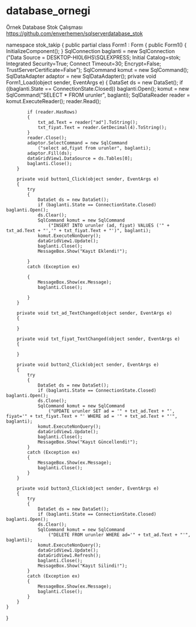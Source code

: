 # database_ornegi
Örnek Database Stok Çalışması
https://github.com/enverhemen/sqlserverdatabase_stok

namespace stok_takip
{
    public partial class Form1 : Form
    {
        public Form1()
        {
            InitializeComponent();
        }
        SqlConnection baglanti = new SqlConnection
            ("Data Source = DESKTOP-HI0L6HS\\SQLEXPRESS; Initial Catalog=stok; Integrated Security=True; Connect Timeout=30; Encrypt=False; TrustServerCertificate=False");
        SqlCommand komut = new SqlCommand();
        SqlDataAdapter adaptor = new SqlDataAdapter();
        private void Form1_Load(object sender, EventArgs e)
        {
            DataSet ds = new DataSet();
            if ((baglanti.State == ConnectionState.Closed)) baglanti.Open();
            komut = new SqlCommand("SELECT * FROM urunler", baglanti);
            SqlDataReader reader = komut.ExecuteReader();
            reader.Read();

            if (reader.HasRows)
            {
                txt_ad.Text = reader["ad"].ToString();
                txt_fiyat.Text = reader.GetDecimal(4).ToString();
            }
            reader.Close();
            adaptor.SelectCommand = new SqlCommand
                ("select ad,fiyat from urunler", baglanti);
            adaptor.Fill(ds);
            dataGridView1.DataSource = ds.Tables[0];
            baglanti.Close();
        }

        private void button1_Click(object sender, EventArgs e)
        {
            try
            {
                DataSet ds = new DataSet();
                if (baglanti.State == ConnectionState.Closed) baglanti.Open();
                ds.Clear();
                SqlCommand komut = new SqlCommand
                    ("INSERT INTO urunler (ad, fiyat) VALUES ('" + txt_ad.Text + "','" + txt_fiyat.Text + "')", baglanti);
                komut.ExecuteNonQuery();
                dataGridView1.Update();
                baglanti.Close();
                MessageBox.Show("Kayıt Eklendi!");
          
            }
            catch (Exception ex)

            {
                MessageBox.Show(ex.Message);
                baglanti.Close();

            }
        }

        private void txt_ad_TextChanged(object sender, EventArgs e)
        {
            
        }

        private void txt_fiyat_TextChanged(object sender, EventArgs e)
        {
            
        }

        private void button2_Click(object sender, EventArgs e)
        {
            try
            {
                DataSet ds = new DataSet();
                if (baglanti.State == ConnectionState.Closed) baglanti.Open();
                ds.Clone();
                SqlCommand komut = new SqlCommand
                    ("UPDATE urunler SET ad = '" + txt_ad.Text + "', fiyat='" + txt_fiyat.Text + "' WHERE ad = '" + txt_ad.Text + "'", baglanti);
                komut.ExecuteNonQuery();
                dataGridView1.Update();
                baglanti.Close();
                MessageBox.Show("Kayıt Güncellendi!");
            }
            catch (Exception ex)
            {
                MessageBox.Show(ex.Message);
                baglanti.Close();
            }
        }

        private void button3_Click(object sender, EventArgs e)
        {
            try
            {
                DataSet ds = new DataSet();
                if (baglanti.State == ConnectionState.Closed) baglanti.Open();
                ds.Clear();
                SqlCommand komut = new SqlCommand
                    ("DELETE FROM urunler WHERE ad='" + txt_ad.Text + "'", baglanti);
                komut.ExecuteNonQuery();
                dataGridView1.Update();
                dataGridView1.Refresh();
                baglanti.Close();
                MessageBox.Show("Kayıt Silindi!");
            }
            catch (Exception ex)
            {
                MessageBox.Show(ex.Message);
                baglanti.Close();
            }
        }
    }
}
